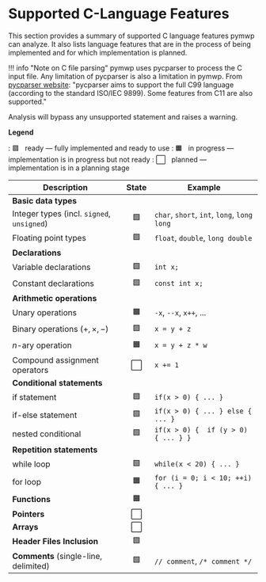 # Supported C-Language Features 

This section provides a summary of supported C language features pymwp can 
analyze. It also lists language features that are in the process of being 
implemented and for which implementation is planned.

!!! info "Note on C file parsing"
    pymwp uses pycparser to process the C input file. Any limitation of 
    pycparser is also a limitation in pymwp. From
    [pycparser website](https://github.com/eliben/pycparser):
    "pycparser aims to support the full C99 language (according to the 
    standard ISO/IEC 9899). Some features from C11 are also supported."

Analysis will bypass any unsupported statement and raises a warning.  


**Legend**

:  🟩 &nbsp; ready — fully implemented and ready to use
:  🟧 &nbsp; in progress — implementation is in progress but not ready
:  ⬜ &nbsp; planned — implementation is in a planning stage

| Description                                | State | Example                                     |
|--------------------------------------------|:-----:|---------------------------------------------|
| **Basic data types**                       |       |                                             |
| Integer types (incl. `signed`, `unsigned`) |  🟩   | `char`, `short`, `int`, `long`, `long long` |
| Floating point types                       |  🟩   | `float`, `double`, `long double`            |
| **Declarations**                           |       |                                             |     
| Variable declarations                      |  🟩   | `int x;`                                    |
| Constant declarations                      |  🟩   | `const int x;`                              |
| **Arithmetic operations**                  |       |                                             |
| Unary operations                           |  🟧   | `-x`, `--x`, `x++`, ...                     |
| Binary operations ($+, \times, -$)         |  🟩   | `x = y + z`                                 |
| $n$-ary operation                          |  🟧   | `x = y + z * w`                             |
| Compound assignment operators              |   ⬜   | `x += 1`                                    |
| **Conditional statements**                 |       |                                             |
| if statement                               |  🟩   | `if(x > 0) { ... }`                         |
| if-else statement                          |  🟩   | `if(x > 0) { ... } else { ... }`            |
| nested conditional                         |  🟩   | `if(x > 0) {  if (y > 0) { ... } }`         |
| **Repetition statements**                  |       |                                             |
| while loop                                 |  🟩   | `while(x < 20) { ... }`                     |
| for loop                                   |  🟧   | `for (i = 0; i < 10; ++i) { ... }`          |
| **Functions**                              |  🟧   |                                             |     
| **Pointers**                               |   ⬜   |                                             |     
| **Arrays**                                 |   ⬜   |                                             |      
| **Header Files Inclusion**                 |  🟩   |                                             |      
| **Comments** (single-line, delimited)      |  🟩   | `// comment`, `/* comment */`               |



